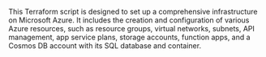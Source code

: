 This Terraform script is designed to set up a comprehensive infrastructure on Microsoft Azure. It includes the creation and configuration of various Azure resources, such as resource groups, virtual networks, subnets, API management, app service plans, storage accounts, function apps, and a Cosmos DB account with its SQL database and container.
